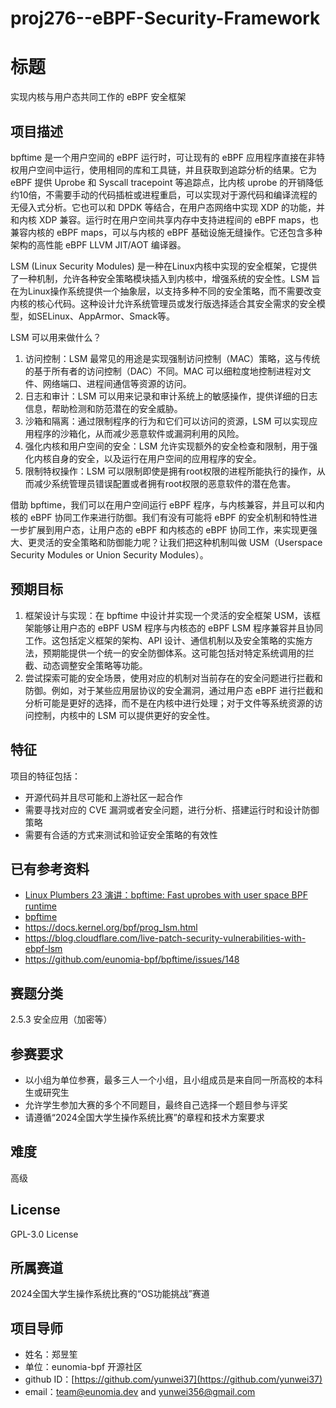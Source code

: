 # proj276--eBPF-Security-Framework
# 标题

实现内核与用户态共同工作的 eBPF 安全框架

## 项目描述

bpftime 是一个用户空间的 eBPF 运行时，可让现有的 eBPF 应用程序直接在非特权用户空间中运行，使用相同的库和工具链，并且获取到追踪分析的结果。它为 eBPF 提供 Uprobe 和 Syscall tracepoint 等追踪点，比内核 uprobe 的开销降低约10倍，不需要手动的代码插桩或进程重启，可以实现对于源代码和编译流程的无侵入式分析。它也可以和 DPDK 等结合，在用户态网络中实现 XDP 的功能，并和内核 XDP 兼容。运行时在用户空间共享内存中支持进程间的 eBPF maps，也兼容内核的 eBPF maps，可以与内核的 eBPF 基础设施无缝操作。它还包含多种架构的高性能 eBPF LLVM JIT/AOT 编译器。

LSM (Linux Security Modules) 是一种在Linux内核中实现的安全框架，它提供了一种机制，允许各种安全策略模块插入到内核中，增强系统的安全性。LSM 旨在为Linux操作系统提供一个抽象层，以支持多种不同的安全策略，而不需要改变内核的核心代码。这种设计允许系统管理员或发行版选择适合其安全需求的安全模型，如SELinux、AppArmor、Smack等。

LSM 可以用来做什么？

1. 访问控制：LSM 最常见的用途是实现强制访问控制（MAC）策略，这与传统的基于所有者的访问控制（DAC）不同。MAC 可以细粒度地控制进程对文件、网络端口、进程间通信等资源的访问。
2. 日志和审计：LSM 可以用来记录和审计系统上的敏感操作，提供详细的日志信息，帮助检测和防范潜在的安全威胁。
3. 沙箱和隔离：通过限制程序的行为和它们可以访问的资源，LSM 可以实现应用程序的沙箱化，从而减少恶意软件或漏洞利用的风险。
4. 强化内核和用户空间的安全：LSM 允许实现额外的安全检查和限制，用于强化内核自身的安全，以及运行在用户空间的应用程序的安全。
5. 限制特权操作：LSM 可以限制即使是拥有root权限的进程所能执行的操作，从而减少系统管理员错误配置或者拥有root权限的恶意软件的潜在危害。

借助 bpftime，我们可以在用户空间运行 eBPF 程序，与内核兼容，并且可以和内核的 eBPF 协同工作来进行防御。我们有没有可能将 eBPF 的安全机制和特性进一步扩展到用户态，让用户态的 eBPF 和内核态的 eBPF 协同工作，来实现更强大、更灵活的安全策略和防御能力呢？让我们把这种机制叫做 USM（Userspace Security Modules or Union Security Modules）。

## 预期目标

1. 框架设计与实现：在 bpftime 中设计并实现一个灵活的安全框架 USM，该框架能够让用户态的 eBPF USM 程序与内核态的 eBPF LSM 程序兼容并且协同工作。这包括定义框架的架构、API 设计、通信机制以及安全策略的实施方法，预期能提供一个统一的安全防御体系。这可能包括对特定系统调用的拦截、动态调整安全策略等功能。
2. 尝试探索可能的安全场景，使用对应的机制对当前存在的安全问题进行拦截和防御。例如，对于某些应用层协议的安全漏洞，通过用户态 eBPF 进行拦截和分析可能是更好的选择，而不是在内核中进行处理；对于文件等系统资源的访问控制，内核中的 LSM 可以提供更好的安全性。

## 特征

项目的特征包括：

- 开源代码并且尽可能和上游社区一起合作
- 需要寻找对应的 CVE 漏洞或者安全问题，进行分析、搭建运行时和设计防御策略
- 需要有合适的方式来测试和验证安全策略的有效性

## 已有参考资料

- [Linux Plumbers 23 演讲：bpftime: Fast uprobes with user space BPF runtime](https://lpc.events/event/17/contributions/1639/)
- [bpftime](https://github.com/eunomia-bpf/bpftime)
- <https://docs.kernel.org/bpf/prog_lsm.html>
- <https://blog.cloudflare.com/live-patch-security-vulnerabilities-with-ebpf-lsm>
- <https://github.com/eunomia-bpf/bpftime/issues/148>

## 赛题分类

2.5.3 安全应用（加密等）

## 参赛要求

- 以小组为单位参赛，最多三人一个小组，且小组成员是来自同一所高校的本科生或研究生
- 允许学生参加大赛的多个不同题目，最终自己选择一个题目参与评奖
- 请遵循“2024全国大学生操作系统比赛”的章程和技术方案要求

## 难度

高级

## License

GPL-3.0 License

## 所属赛道

2024全国大学生操作系统比赛的“OS功能挑战”赛道

## 项目导师

- 姓名：郑昱笙
- 单位：eunomia-bpf 开源社区
- github ID：[https://github.com/yunwei37](https://github.com/yunwei37)
- email：[team@eunomia.dev](mailto:team@eunomia.dev) and [yunwei356@gmail.com](mailto:yunwei356@gmail.com)
